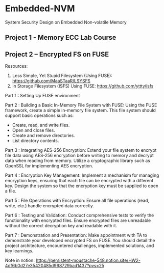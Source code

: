 # Embedded-NVM
System Security Design on Embedded Non-volatile Memory

## Project 1 - Memory ECC Lab Course

## Project 2 – Encrypted FS on FUSE
Resources:
1.	Less Simple, Yet Stupid Filesystem (Using FUSE): https://github.com/MaaSTaaR/LSYSFS
2.	In Storage Filesystem (ISFS) Using FUSE: https://github.com/yttty/isfs

Part 1 : Setting Up FUSE environment

Part 2 : Building a Basic In-Memory File System with FUSE: Using the FUSE framework, create a simple in-memory file system. This file system should support basic operations such as:
+ Create, read, and write files.
+ Open and close files.
+ Create and remove directories.
+ List directory contents.

Part 3 : Integrating AES-256 Encryption: Extend your file system to encrypt file data using AES-256 encryption before writing to memory and decrypt data when reading from memory. Utilize a cryptographic library such as OpenSSL for implementing AES encryption.

Part 4 : Encryption Key Management: Implement a mechanism for managing encryption keys, ensuring that each file can be encrypted with a different key. Design the system so that the encryption key must be supplied to open a file. 

Part 5 : File Operations with Encryption: Ensure all file operations (read, write, etc.) handle encrypted data correctly.

Part 6  : Testing and Validation: Conduct comprehensive tests to verify the functionality with encrypted files. Ensure encrypted files are unreadable without the correct decryption key and readable with it.

Part 7 : Demonstration and Presentation: Make appointment with TA to demonstrate your developed encrypted FS on FUSE. You should detail the project architecture, encountered challenges, implemented solutions, and key learnings.

Note in notion: https://persistent-moustache-548.notion.site/HW2-4df6b0d27e35420485d968729bad1437?pvs=25